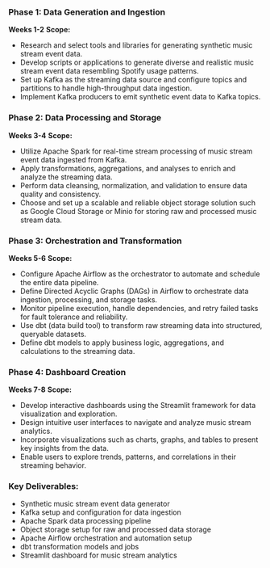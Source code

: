 ### Phase 1: Data Generation and Ingestion
**Weeks 1-2**
**Scope:**
- Research and select tools and libraries for generating synthetic music stream event data.
- Develop scripts or applications to generate diverse and realistic music stream event data resembling Spotify usage patterns.
- Set up Kafka as the streaming data source and configure topics and partitions to handle high-throughput data ingestion.
- Implement Kafka producers to emit synthetic event data to Kafka topics.

### Phase 2: Data Processing and Storage
**Weeks 3-4**
**Scope:**
- Utilize Apache Spark for real-time stream processing of music stream event data ingested from Kafka.
- Apply transformations, aggregations, and analyses to enrich and analyze the streaming data.
- Perform data cleansing, normalization, and validation to ensure data quality and consistency.
- Choose and set up a scalable and reliable object storage solution such as Google Cloud Storage or Minio for storing raw and processed music stream data.

### Phase 3: Orchestration and Transformation
**Weeks 5-6**
**Scope:**
- Configure Apache Airflow as the orchestrator to automate and schedule the entire data pipeline.
- Define Directed Acyclic Graphs (DAGs) in Airflow to orchestrate data ingestion, processing, and storage tasks.
- Monitor pipeline execution, handle dependencies, and retry failed tasks for fault tolerance and reliability.
- Use dbt (data build tool) to transform raw streaming data into structured, queryable datasets.
- Define dbt models to apply business logic, aggregations, and calculations to the streaming data.

### Phase 4: Dashboard Creation
**Weeks 7-8**
**Scope:**
- Develop interactive dashboards using the Streamlit framework for data visualization and exploration.
- Design intuitive user interfaces to navigate and analyze music stream analytics.
- Incorporate visualizations such as charts, graphs, and tables to present key insights from the data.
- Enable users to explore trends, patterns, and correlations in their streaming behavior.

### Key Deliverables:
- Synthetic music stream event data generator
- Kafka setup and configuration for data ingestion
- Apache Spark data processing pipeline
- Object storage setup for raw and processed data storage
- Apache Airflow orchestration and automation setup
- dbt transformation models and jobs
- Streamlit dashboard for music stream analytics
